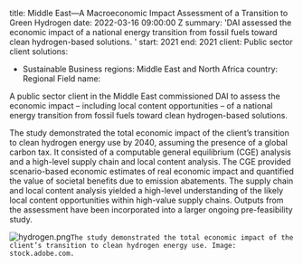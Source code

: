 
title: Middle East—A Macroeconomic Impact Assessment of a Transition to Green Hydrogen
date: 2022-03-16 09:00:00 Z
summary: 'DAI assessed the economic impact of a national energy transition from fossil
  fuels toward clean hydrogen-based solutions. '
start: 2021
end: 2021
client: Public sector client
solutions:
- Sustainable Business
regions: Middle East and North Africa
country: Regional
Field name:


A public sector client in the Middle East commissioned DAI to assess the economic impact – including local content opportunities – of a national energy transition from fossil fuels toward clean hydrogen-based solutions.

The study demonstrated the total economic impact of the client’s transition to clean hydrogen energy use by 2040, assuming the presence of a global carbon tax. It consisted of a computable general equilibrium (CGE) analysis and a high-level supply chain and local content analysis. The CGE provided scenario-based economic estimates of real economic impact and quantified the value of societal benefits due to emission abatements. The supply chain and local content analysis yielded a high-level understanding of the likely local content opportunities within high-value supply chains. Outputs from the assessment have been incorporated into a larger ongoing pre-feasibility study.

![hydrogen.png](/uploads/hydrogen.png)`The study demonstrated the total economic impact of the client’s transition to clean hydrogen energy use. Image: stock.adobe.com.`
